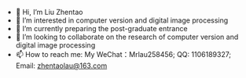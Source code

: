 - 👋 Hi, I’m Liu Zhentao
- 👀 I’m interested in computer version and digital image processing
- 🌱 I’m currently preparing the post-graduate entrance
- 💞️ I’m looking to collaborate on the research of computer version and digital image processing
- 📫 How to reach me: My WeChat：Mrlau258456; QQ: 1106189327; Email: zhentaolau@163.com

<!---
Zhentao-Liu/Zhentao-Liu is a ✨ special ✨ repository because its `README.md` (this file) appears on your GitHub profile.
You can click the Preview link to take a look at your changes.
--->
